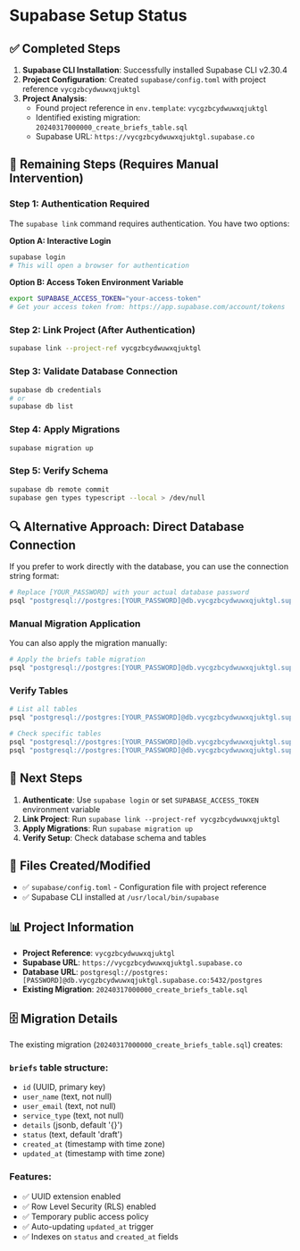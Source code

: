 # Supabase Setup Status

## ✅ Completed Steps

1. **Supabase CLI Installation**: Successfully installed Supabase CLI v2.30.4
2. **Project Configuration**: Created `supabase/config.toml` with project reference `vycgzbcydwuwxqjuktgl`
3. **Project Analysis**: 
   - Found project reference in `env.template`: `vycgzbcydwuwxqjuktgl`
   - Identified existing migration: `20240317000000_create_briefs_table.sql`
   - Supabase URL: `https://vycgzbcydwuwxqjuktgl.supabase.co`

## 🔄 Remaining Steps (Requires Manual Intervention)

### Step 1: Authentication Required
The `supabase link` command requires authentication. You have two options:

**Option A: Interactive Login**
```bash
supabase login
# This will open a browser for authentication
```

**Option B: Access Token Environment Variable**
```bash
export SUPABASE_ACCESS_TOKEN="your-access-token"
# Get your access token from: https://app.supabase.com/account/tokens
```

### Step 2: Link Project (After Authentication)
```bash
supabase link --project-ref vycgzbcydwuwxqjuktgl
```

### Step 3: Validate Database Connection
```bash
supabase db credentials
# or
supabase db list
```

### Step 4: Apply Migrations
```bash
supabase migration up
```

### Step 5: Verify Schema
```bash
supabase db remote commit
supabase gen types typescript --local > /dev/null
```

## 🔍 Alternative Approach: Direct Database Connection

If you prefer to work directly with the database, you can use the connection string format:

```bash
# Replace [YOUR_PASSWORD] with your actual database password
psql "postgresql://postgres:[YOUR_PASSWORD]@db.vycgzbcydwuwxqjuktgl.supabase.co:5432/postgres"
```

### Manual Migration Application
You can also apply the migration manually:
```bash
# Apply the briefs table migration
psql "postgresql://postgres:[YOUR_PASSWORD]@db.vycgzbcydwuwxqjuktgl.supabase.co:5432/postgres" -f supabase/migrations/20240317000000_create_briefs_table.sql
```

### Verify Tables
```bash
# List all tables
psql "postgresql://postgres:[YOUR_PASSWORD]@db.vycgzbcydwuwxqjuktgl.supabase.co:5432/postgres" -c "\dt"

# Check specific tables
psql "postgresql://postgres:[YOUR_PASSWORD]@db.vycgzbcydwuwxqjuktgl.supabase.co:5432/postgres" -c "\dt briefs"
psql "postgresql://postgres:[YOUR_PASSWORD]@db.vycgzbcydwuwxqjuktgl.supabase.co:5432/postgres" -c "\dt projects"
```

## 📝 Next Steps

1. **Authenticate**: Use `supabase login` or set `SUPABASE_ACCESS_TOKEN` environment variable
2. **Link Project**: Run `supabase link --project-ref vycgzbcydwuwxqjuktgl`
3. **Apply Migrations**: Run `supabase migration up`
4. **Verify Setup**: Check database schema and tables

## 🔧 Files Created/Modified

- ✅ `supabase/config.toml` - Configuration file with project reference
- ✅ Supabase CLI installed at `/usr/local/bin/supabase`

## 📊 Project Information

- **Project Reference**: `vycgzbcydwuwxqjuktgl`
- **Supabase URL**: `https://vycgzbcydwuwxqjuktgl.supabase.co`
- **Database URL**: `postgresql://postgres:[PASSWORD]@db.vycgzbcydwuwxqjuktgl.supabase.co:5432/postgres`
- **Existing Migration**: `20240317000000_create_briefs_table.sql`

## 🗄️ Migration Details

The existing migration (`20240317000000_create_briefs_table.sql`) creates:

### `briefs` table structure:
- `id` (UUID, primary key)
- `user_name` (text, not null)
- `user_email` (text, not null)
- `service_type` (text, not null)
- `details` (jsonb, default '{}')
- `status` (text, default 'draft')
- `created_at` (timestamp with time zone)
- `updated_at` (timestamp with time zone)

### Features:
- ✅ UUID extension enabled
- ✅ Row Level Security (RLS) enabled
- ✅ Temporary public access policy
- ✅ Auto-updating `updated_at` trigger
- ✅ Indexes on `status` and `created_at` fields
